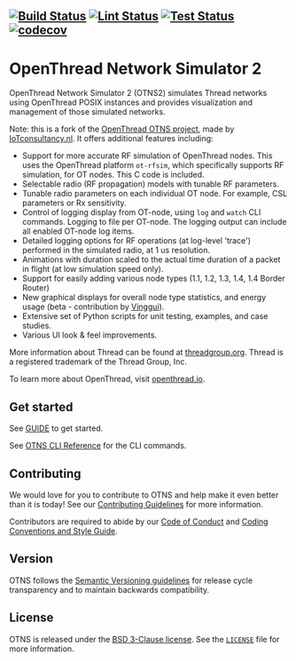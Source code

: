 [![Build Status][build-actions-svg]][build-actions]
[![Lint Status][lint-actions-svg]][lint-actions]
[![Test Status][test-actions-svg]][test-actions]
[![codecov][codecov-svg]][codecov-url]
---

# OpenThread Network Simulator 2

OpenThread Network Simulator 2 (OTNS2) simulates Thread networks using OpenThread POSIX instances
and provides visualization and management of those simulated networks.

Note: this is a fork of the [OpenThread OTNS project](https://github.com/openthread/ot-ns), made by 
[IoTconsultancy.nl](https://www.iotconsultancy.nl/). It offers additional features including:

* Support for more accurate RF simulation of OpenThread nodes. This uses the OpenThread platform 
  `ot-rfsim`, which specifically supports RF simulation, for OT nodes. This C code is included.
* Selectable radio (RF propagation) models with tunable RF parameters.
* Tunable radio parameters on each individual OT node. For example, CSL parameters or Rx sensitivity.
* Control of logging display from OT-node, using `log` and `watch` CLI commands. Logging to file per 
  OT-node. The logging output can include all enabled OT-node log items.
* Detailed logging options for RF operations (at log-level 'trace') performed in the simulated radio,
  at 1 us resolution.
* Animations with duration scaled to the actual time duration of a packet in flight (at low simulation 
  speed only).
* Support for easily adding various node types (1.1, 1.2, 1.3, 1.4, 1.4 Border Router)
* New graphical displays for overall node type statistics, and energy usage (beta - 
  contribution by [Vinggui](https://github.com/Vinggui)).
* Extensive set of Python scripts for unit testing, examples, and case studies.
* Various UI look & feel improvements.

More information about Thread can be found at [threadgroup.org](http://threadgroup.org/). 
Thread is a registered trademark of the Thread Group, Inc.

To learn more about OpenThread, visit [openthread.io](https://openthread.io).

[build-actions-svg]: https://github.com/EskoDijk/ot-ns/workflows/Build/badge.svg?branch=main&event=push
[build-actions]: https://github.com/EskoDijk/ot-ns/actions?query=workflow%3ABuild+branch%3Amain+event%3Apush
[lint-actions-svg]: https://github.com/EskoDijk/ot-ns/workflows/Lint/badge.svg?branch=main&event=push
[lint-actions]: https://github.com/EskoDijk/ot-ns/actions?query=workflow%3ALint+branch%3Amain+event%3Apush
[test-actions-svg]: https://github.com/EskoDijk/ot-ns/workflows/Test/badge.svg?branch=main&event=push
[test-actions]: https://github.com/EskoDijk/ot-ns/actions?query=workflow%3ATest+branch%3Amain+event%3Apush
[codecov-svg]: https://codecov.io/gh/EskoDijk/ot-ns/branch/main/graph/badge.svg
[codecov-url]: https://codecov.io/gh/EskoDijk/ot-ns

## Get started
See [GUIDE](GUIDE.md) to get started. 

See [OTNS CLI Reference](cli/README.md) for the CLI commands.

## Contributing

We would love for you to contribute to OTNS and help make it even better than it is today!
See our [Contributing Guidelines](CONTRIBUTING.md) for more information.

Contributors are required to abide by our [Code of Conduct](CODE_OF_CONDUCT.md) and 
[Coding Conventions and Style Guide](CONTRIBUTING.md#coding-conventions-and-style).

## Version

OTNS follows the [Semantic Versioning guidelines](http://semver.org/) for release cycle transparency 
and to maintain backwards compatibility. 

## License

OTNS is released under the [BSD 3-Clause license](LICENSE). See the [`LICENSE`](LICENSE) file for more information.

